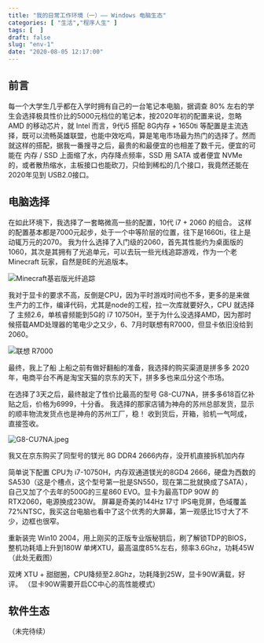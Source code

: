 ```yaml
---
title: "我的日常工作环境（一）—— Windows 电脑生态"
categories: [ "生活","程序人生" ]
tags: [  ]
draft: false
slug: "env-1"
date: "2020-08-05 12:17:00"
---
```


## 前言
每一个大学生几乎都在入学时拥有自己的一台笔记本电脑，据调查 80% 左右的学生会选择极具性价比的5000元档位的笔记本，按2020年初的配置来说，忽略 AMD 的移动芯片，就 Intel 而言，9代i5 搭配 8G内存 + 1650ti 等配置是主流选择，既可以流畅英雄联盟，也能中效吃鸡，算是笔电市场最为热门的选择了。然而就这样的搭配，据我一番搜寻之后，最贵的和最便宜的也相差了数千元，便宜的可能在 内存 / SSD 上面缩了水，内存降点频率，SSD 用 SATA 或者便宜 NVMe 的，或者散热缩水，主板接口也能砍刀，只给到稀松的几个接口，我竟然还能在2020年见到 USB2.0接口。

## 电脑选择
在如此环境下，我选择了一套略微高一些的配置，10代 i7 + 2060 的组合。
这样的配置基本都是7000元起步，处于一个中等阶层的位置，往下是1660ti，往上是动辄万元的2070。
我为什么选择了入门级的2060，首先其性能约为桌面版的1060，其次是其拥有了光追单元，可以去玩一些光线追踪游戏，作为一个老 Minecraft 玩家，自然是BE的光追版本。

![Minecraft基岩版光纤追踪][1]

我对于显卡的要求不高，反倒是CPU，因为平时游戏时间也不多，更多的是来做生产力的工作，编译代码，尤其是node的工程，拉一次库就要好久，CPU 就选择了 主频2.6，单核睿频能到5G的 i7 10750H，至于为什么没选择AMD，因为那时候搭载AMD处理器的笔电少之又少，6、7月时联想有R7000，但显卡依旧没给到2060。

![联想 R7000][2]

最终，我上了船
上船之前有做好翻船的准备，我选择的购买渠道是拼多多
2020年，电商平台不再是淘宝天猫的京东的天下，拼多多也来瓜分这个市场。

在选择了3天之后，最终敲定了性价比最高的型号 G8-CU7NA，拼多多618百亿补贴之后，价格为6999，十分香。
我选择的那家店铺为神舟的苏州总部发货，显示的顺丰物流发货点也是神舟的苏州工厂，稳！
收到货后，开箱，验机一气呵成，直接签收。

![G8-CU7NA.jpeg][3]

我又在京东购买了同型号的镁光 8G DDR4 2666内存，没开机直接拆机加内存

简单说下配置
CPU为 i7-10750H，内存双通道镁光的8GD4 2666，硬盘为西数的SA530（这是个槽点，这个型号第一批是SN550，现在第二批就换成了SATA），自己又加了个去年的500G的三星860 EVO。显卡为最高TDP 90W 的 RTX2060，电源换成230W。
屏幕是奇美的144Hz 17寸 IPS电竞屏，色域覆盖72%NTSC，我买这台电脑也看中了这个优秀的大屏幕，第一观感比15寸大了不少，边框也很窄。

重新装完 Win10 2004，用上刚买的正版专业版秘钥后，刷了解锁TDP的BIOS，整机功耗墙上升到180W
单烤XTU，最高温度85%左右，频率3.6Ghz，功耗45W
（此处无截图）

双烤 XTU + 甜甜圈，CPU降频至2.8Ghz，功耗降到25W，显卡90W满载，好评。
（显卡90W需要开启CC中心的高性能模式）

## 软件生态
（未完待续）


  [1]: https://cdn.rhyland.cn/usr/uploads/2020/08/1995119058.jpg
  [2]: https://cdn.rhyland.cn/usr/uploads/2020/08/1250702414.jpg
  [3]: https://cdn.rhyland.cn/usr/uploads/2020/08/3036447667.jpeg